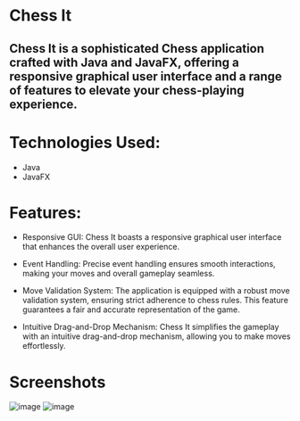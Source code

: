# Chess It

## Chess It is a sophisticated Chess application crafted with Java and JavaFX, offering a responsive graphical user interface and a range of features to elevate your chess-playing experience.

# Technologies Used:
- Java
- JavaFX

# Features:
- Responsive GUI: Chess It boasts a responsive graphical user interface that enhances the overall user experience.

- Event Handling: Precise event handling ensures smooth interactions, making your moves and overall gameplay seamless.

- Move Validation System: The application is equipped with a robust move validation system, ensuring strict adherence to chess rules. This feature guarantees a fair and accurate representation of the game.

- Intuitive Drag-and-Drop Mechanism: Chess It simplifies the gameplay with an intuitive drag-and-drop mechanism, allowing you to make moves effortlessly.

# Screenshots
![image](https://github.com/MeerModii/ChessIt/assets/116285279/136e8cad-cce6-481d-9f51-b138ee1615d8)
![image](https://github.com/MeerModii/ChessIt/assets/116285279/d5af553e-6ef5-43d9-8e2b-91e38032da15)


